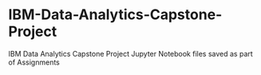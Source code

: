 # IBM-Data-Analytics-Capstone-Project
IBM Data Analytics Capstone Project
Jupyter Notebook files saved as part of Assignments
